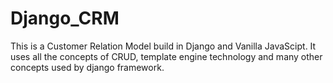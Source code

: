 # Django_CRM
This is a Customer Relation Model build in Django and Vanilla JavaScipt.
It uses all the concepts of CRUD, template engine technology and many other concepts used by django framework.
